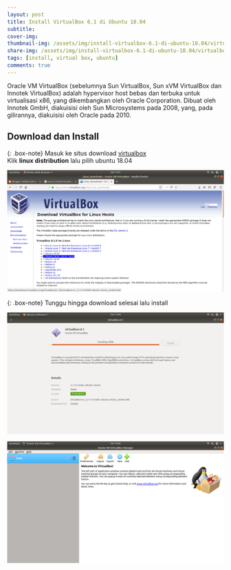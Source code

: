 ```yaml
---
layout: post
title: Install VirtualBox 6.1 di Ubuntu 18.04
subtitle: 
cover-img: 
thumbnail-img: /assets/img/install-virtualbox-6.1-di-ubuntu-18.04/virtualbox.jpg
share-img: /assets/img/install-virtualbox-6.1-di-ubuntu-18.04/virtualbox.png
tags: [install, virtual box, ubuntu]
comments: true
---
```


Oracle VM VirtualBox (sebelumnya Sun VirtualBox, Sun xVM VirtualBox dan Innotek VirtualBox) adalah hypervisor host bebas dan terbuka untuk virtualisasi x86, yang dikembangkan oleh Oracle Corporation. Dibuat oleh Innotek GmbH, diakuisisi oleh Sun Microsystems pada 2008, yang, pada gilirannya, diakuisisi oleh Oracle pada 2010.

## Download dan Install

{: .box-note}
Masuk ke situs download [virtualbox](https://www.virtualbox.org/wiki/Downloads)  
Klik **linux distribution** lalu pilih ubuntu 18.04

![install-virtualbox-1](/assets/img/install-virtualbox-6.1-di-ubuntu-18.04/install-virtualbox-1.png)

{: .box-note}
Tunggu hingga download selesai lalu install

![install-virtualbox-2](/assets/img/install-virtualbox-6.1-di-ubuntu-18.04/install-virtualbox-2.png)

![install-virtualbox-3](/assets/img/install-virtualbox-6.1-di-ubuntu-18.04/install-virtualbox-3.png)
